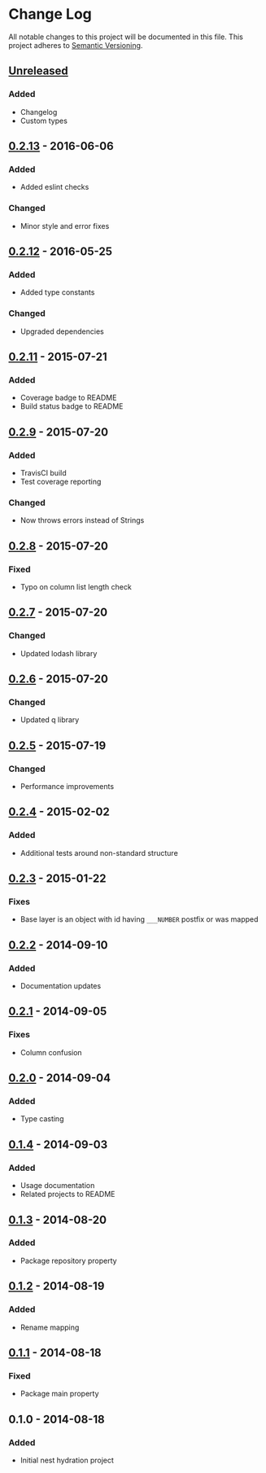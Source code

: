 # Change Log
All notable changes to this project will be documented in this file.
This project adheres to [Semantic Versioning](http://semver.org/).

## [Unreleased]
### Added
- Changelog
- Custom types

## [0.2.13] - 2016-06-06
### Added
- Added eslint checks

### Changed
- Minor style and error fixes

## [0.2.12] - 2016-05-25
### Added
- Added type constants

### Changed
- Upgraded dependencies

## [0.2.11] - 2015-07-21
### Added
- Coverage badge to README
- Build status badge to README 

## [0.2.9] - 2015-07-20
### Added
- TravisCI build
- Test coverage reporting

### Changed
- Now throws errors instead of Strings

## [0.2.8] - 2015-07-20
### Fixed
- Typo on column list length check

## [0.2.7] - 2015-07-20
### Changed
- Updated lodash library

## [0.2.6] - 2015-07-20
### Changed
- Updated q library

## [0.2.5] - 2015-07-19
### Changed
- Performance improvements

## [0.2.4] - 2015-02-02
### Added
- Additional tests around non-standard structure

## [0.2.3] - 2015-01-22
### Fixes
- Base layer is an object with id having `___NUMBER` postfix or was mapped

## [0.2.2] - 2014-09-10
### Added
- Documentation updates

## [0.2.1] - 2014-09-05
### Fixes
- Column confusion

## [0.2.0] - 2014-09-04
### Added
- Type casting

## [0.1.4] - 2014-09-03
### Added
- Usage documentation
- Related projects to README

## [0.1.3] - 2014-08-20
### Added
- Package repository property

## [0.1.2] - 2014-08-19
### Added
- Rename mapping

## [0.1.1] - 2014-08-18
### Fixed
- Package main property

## 0.1.0 - 2014-08-18
### Added
- Initial nest hydration project

[Unreleased]: https://github.com/CoursePark/NestHydrationJS/compare/v0.2.13...HEAD
[0.2.13]: https://github.com/CoursePark/NestHydrationJS/compare/v0.2.12...v0.2.13
[0.2.12]: https://github.com/CoursePark/NestHydrationJS/compare/v0.2.11...v0.2.12
[0.2.11]: https://github.com/CoursePark/NestHydrationJS/compare/v0.2.10...v0.2.11
[0.2.10]: https://github.com/CoursePark/NestHydrationJS/compare/v0.2.9...v0.2.10
[0.2.9]: https://github.com/CoursePark/NestHydrationJS/compare/v0.2.8...v0.2.9
[0.2.8]: https://github.com/CoursePark/NestHydrationJS/compare/v0.2.7...v0.2.8
[0.2.7]: https://github.com/CoursePark/NestHydrationJS/compare/v0.2.6...v0.2.7
[0.2.6]: https://github.com/CoursePark/NestHydrationJS/compare/v0.2.5...v0.2.6
[0.2.5]: https://github.com/CoursePark/NestHydrationJS/compare/v0.2.4...v0.2.5
[0.2.4]: https://github.com/CoursePark/NestHydrationJS/compare/v0.2.3...v0.2.4
[0.2.3]: https://github.com/CoursePark/NestHydrationJS/compare/v0.2.2...v0.2.3
[0.2.2]: https://github.com/CoursePark/NestHydrationJS/compare/v0.2.1...v0.2.2
[0.2.1]: https://github.com/CoursePark/NestHydrationJS/compare/v0.2.0...v0.2.1
[0.2.0]: https://github.com/CoursePark/NestHydrationJS/compare/v0.1.4...v0.2.0
[0.1.4]: https://github.com/CoursePark/NestHydrationJS/compare/v0.1.3...v0.1.4
[0.1.3]: https://github.com/CoursePark/NestHydrationJS/compare/v0.1.2...v0.1.3
[0.1.2]: https://github.com/CoursePark/NestHydrationJS/compare/v0.1.1...v0.1.2
[0.1.1]: https://github.com/CoursePark/NestHydrationJS/compare/v0.1.0...v0.1.1
